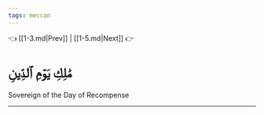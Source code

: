 ```yaml
---
tags: meccan
---
```


👈 [[1-3.md|Prev]] | [[1-5.md|Next]] 👉

# مَٰلِكِ يَوۡمِ ٱلدِّينِ

Sovereign of the Day of Recompense

---

